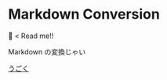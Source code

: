 # Markdown Conversion

🍘 < Read me!!

Markdown の変換じゃい

[うごく](https://canoypa.github.io/markdown-conversion/)
